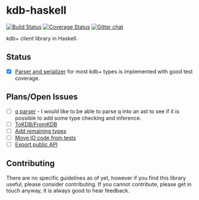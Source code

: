 kdb-haskell
===========

[![Build Status](https://travis-ci.org/jkozlowski/kdb-haskell.svg?branch=master)](https://travis-ci.org/jkozlowski/kdb-haskell)
[![Coverage Status](https://coveralls.io/repos/jkozlowski/kdb-haskell/badge.png)](https://coveralls.io/r/jkozlowski/kdb-haskell)
[![Gitter chat](https://badges.gitter.im/jkozlowski/kdb-haskell.png)](https://gitter.im/jkozlowski/kdb-haskell)

kdb+ client library in Haskell.

Status
------
- [X] [Parser and serializer](https://github.com/jkozlowski/kdb-haskell/issues/) for most kdb+ types is implemented with good test coverage.

Plans/Open Issues
-----------------
- [ ] [q parser](https://github.com/jkozlowski/kdb-haskell/issues/5) - I would like to be able to parse q into an ast 
  to see if it is possible to add some type checking and inference.
- [ ] [ToKDB/FromKDB](https://github.com/jkozlowski/kdb-haskell/issues/6)
- [ ] [Add remaining types](https://github.com/jkozlowski/kdb-haskell/issues/8)
- [ ] [Move IO code from tests](https://github.com/jkozlowski/kdb-haskell/issues/9)
- [ ] [Export public API](https://github.com/jkozlowski/kdb-haskell/issues/10)

Contributing
------------

There are no specific guidelines as of yet, however if you find this library useful, please consider contributing. If you cannot contribute, please get in touch anyway, it is always good to hear feedback.

